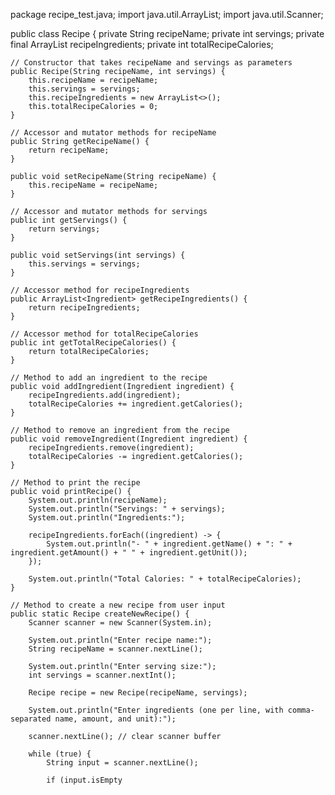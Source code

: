 
package recipe_test.java;
import java.util.ArrayList;
import java.util.Scanner;

public class Recipe {
    private String recipeName;
    private int servings;
    private final ArrayList<Ingredient> recipeIngredients;
    private int totalRecipeCalories;

    // Constructor that takes recipeName and servings as parameters
    public Recipe(String recipeName, int servings) {
        this.recipeName = recipeName;
        this.servings = servings;
        this.recipeIngredients = new ArrayList<>();
        this.totalRecipeCalories = 0;
    }

    // Accessor and mutator methods for recipeName
    public String getRecipeName() {
        return recipeName;
    }

    public void setRecipeName(String recipeName) {
        this.recipeName = recipeName;
    }

    // Accessor and mutator methods for servings
    public int getServings() {
        return servings;
    }

    public void setServings(int servings) {
        this.servings = servings;
    }

    // Accessor method for recipeIngredients
    public ArrayList<Ingredient> getRecipeIngredients() {
        return recipeIngredients;
    }

    // Accessor method for totalRecipeCalories
    public int getTotalRecipeCalories() {
        return totalRecipeCalories;
    }

    // Method to add an ingredient to the recipe
    public void addIngredient(Ingredient ingredient) {
        recipeIngredients.add(ingredient);
        totalRecipeCalories += ingredient.getCalories();
    }

    // Method to remove an ingredient from the recipe
    public void removeIngredient(Ingredient ingredient) {
        recipeIngredients.remove(ingredient);
        totalRecipeCalories -= ingredient.getCalories();
    }

    // Method to print the recipe
    public void printRecipe() {
        System.out.println(recipeName);
        System.out.println("Servings: " + servings);
        System.out.println("Ingredients:");

        recipeIngredients.forEach((ingredient) -> {
            System.out.println("- " + ingredient.getName() + ": " + ingredient.getAmount() + " " + ingredient.getUnit());
        });

        System.out.println("Total Calories: " + totalRecipeCalories);
    }

    // Method to create a new recipe from user input
    public static Recipe createNewRecipe() {
        Scanner scanner = new Scanner(System.in);

        System.out.println("Enter recipe name:");
        String recipeName = scanner.nextLine();

        System.out.println("Enter serving size:");
        int servings = scanner.nextInt();

        Recipe recipe = new Recipe(recipeName, servings);

        System.out.println("Enter ingredients (one per line, with comma-separated name, amount, and unit):");

        scanner.nextLine(); // clear scanner buffer

        while (true) {
            String input = scanner.nextLine();

            if (input.isEmpty


